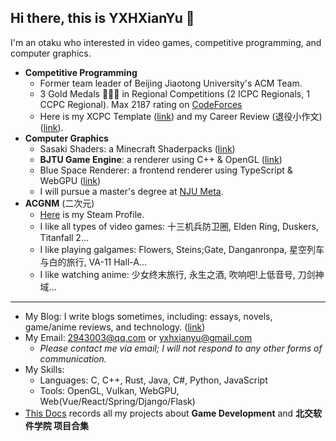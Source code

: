 ## Hi there, this is YXHXianYu 👋

I'm an otaku who interested in video games, competitive programming, and computer graphics.

* **Competitive Programming**
  * Former team leader of Beijing Jiaotong University's ACM Team.
  * 3 Gold Medals 🥇🥇🥇 in Regional Competitions (2 ICPC Regionals, 1 CCPC Regional). Max 2187 rating on [CodeForces](https://codeforces.com/profile/YXH_XianYu)
  * Here is my XCPC Template ([link](https://github.com/YXHXianYu/YXHXianYu-XCPC-Template)) and my Career Review (退役小作文) ([link](https://yxhxianyu.fun/2024/06/06/%E8%87%B4%E6%88%91%E7%9A%84%E5%85%AB%E5%B9%B4%E7%AE%97%E6%B3%95%E7%AB%9E%E8%B5%9B%E7%94%9F%E6%B6%AF/)).
* **Computer Graphics** 
  * Sasaki Shaders: a Minecraft Shaderpacks ([link](https://github.com/YXHXianYu/Sasaki-Shaders))
  * **BJTU Game Engine**: a renderer using C++ & OpenGL ([link](https://github.com/YXHXianYu/BJTU-Game-Engine))
  * Blue Space Renderer: a frontend renderer using TypeScript & WebGPU ([link](https://github.com/lovekdl/2023-BJTU-Summer-Project))
  * I will pursue a master's degree at [NJU Meta](http://www.njumeta.com/).
* **ACGNM** (二次元)
  * [Here](https://steamcommunity.com/id/yxh_xianyu/) is my Steam Profile.
  * I like all types of video games: 十三机兵防卫圈, Elden Ring, Duskers, Titanfall 2...
  * I like playing galgames: Flowers, Steins;Gate, Danganronpa, 星空列车与白的旅行, VA-11 Hall-A...
  * I like watching anime: 少女终末旅行, 永生之酒, 吹响吧!上低音号, 刀剑神域...

***

* My Blog: I write blogs sometimes, including: essays, novels, game/anime reviews, and technology. ([link](https://yxhxianyu.fun/))
* My Email: 2943003@qq.com or yxhxianyu@gmail.com
  * *Please contact me via email; I will not respond to any other forms of communication.*
* My Skills:
  * Languages: C, C++, Rust, Java, C#, Python, JavaScript
  * Tools: OpenGL, Vulkan, WebGPU, Web(Vue/React/Spring/Django/Flask)
* [This Docs](./Projects.md) records all my projects about **Game Development** and **北交软件学院 项目合集**
